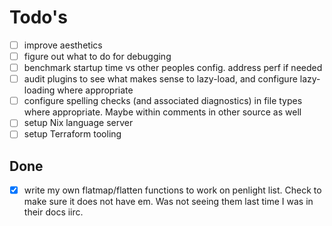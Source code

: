 # Todo's

- [ ] improve aesthetics
- [ ] figure out what to do for debugging
- [ ] benchmark startup time vs other peoples config. address perf if needed
- [ ] audit plugins to see what makes sense to lazy-load, and configure lazy-loading where appropriate
- [ ] configure spelling checks (and associated diagnostics) in file types where appropriate. Maybe within comments in other source as well
- [ ] setup Nix language server
- [ ] setup Terraform tooling

## Done

- [x] write my own flatmap/flatten functions to work on penlight list. Check to make sure it does not have em. Was not seeing them last time I was in their docs iirc.
